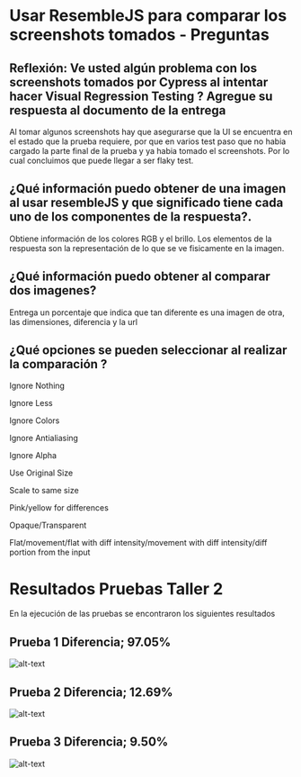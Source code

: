 # Usar ResembleJS para comparar los screenshots tomados - Preguntas

## Reflexión: Ve usted algún problema con los screenshots tomados por Cypress al intentar hacer Visual Regression Testing ? Agregue su respuesta al documento de la entrega

Al tomar algunos screenshots hay que asegurarse que la UI se encuentra en el estado que la prueba requiere, por que en varios test paso que 
no habia cargado la parte final de la prueba y ya habia tomado el screenshots. Por lo cual concluimos que puede llegar a ser flaky test.

## ¿Qué información puedo obtener de una imagen al usar resembleJS y que significado tiene cada uno de los componentes de la respuesta?.
Obtiene información de los colores RGB y el brillo. Los elementos de la respuesta son la representación de lo que se ve fisicamente en la imagen.

## ¿Qué información puedo obtener al comparar dos imagenes?

Entrega un porcentaje que indica que tan diferente es una imagen de otra, las dimensiones, diferencia y la url


## ¿Qué opciones se pueden seleccionar al realizar la comparación ?

Ignore Nothing

Ignore Less

Ignore Colors

Ignore Antialiasing

Ignore Alpha

Use Original Size

Scale to same size

Pink/yellow for differences

Opaque/Transparent

Flat/movement/flat with diff intensity/movement with diff intensity/diff portion from the input


# Resultados Pruebas Taller 2
En la ejecución de las pruebas se encontraron los siguientes resultados

## Prueba 1 Diferencia; 97.05%
![alt-text](https://github.com/lui5f3r/resemblejstaller2/blob/master/screenshots/punto1.js/output.png)

## Prueba 2 Diferencia; 12.69% 
![alt-text](https://github.com/lui5f3r/resemblejstaller2/blob/master/screenshots/punto2.js/output.png)

## Prueba 3 Diferencia; 9.50%
![alt-text](https://github.com/lui5f3r/resemblejstaller2/blob/master/screenshots/punto4.js/output.png)

